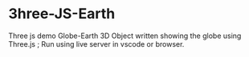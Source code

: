 # 3hree-JS-Earth
Three js demo Globe-Earth
3D Object written showing the globe using Three.js ; Run using live server in vscode or browser.
